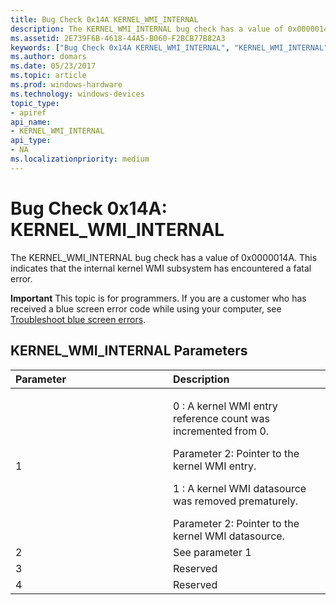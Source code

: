 ```yaml
---
title: Bug Check 0x14A KERNEL_WMI_INTERNAL
description: The KERNEL_WMI_INTERNAL bug check has a value of 0x0000014A. This indicates that the internal kernel WMI subsystem has encountered a fatal error.
ms.assetid: 2E739F6B-4618-44A5-B060-F2BCB77B82A3
keywords: ["Bug Check 0x14A KERNEL_WMI_INTERNAL", "KERNEL_WMI_INTERNAL"]
ms.author: domars
ms.date: 05/23/2017
ms.topic: article
ms.prod: windows-hardware
ms.technology: windows-devices
topic_type:
- apiref
api_name:
- KERNEL_WMI_INTERNAL
api_type:
- NA
ms.localizationpriority: medium
---
```


# Bug Check 0x14A: KERNEL\_WMI\_INTERNAL


The KERNEL\_WMI\_INTERNAL bug check has a value of 0x0000014A. This indicates that the internal kernel WMI subsystem has encountered a fatal error.

**Important** This topic is for programmers. If you are a customer who has received a blue screen error code while using your computer, see [Troubleshoot blue screen errors](http://windows.microsoft.com/windows-10/troubleshoot-blue-screen-errors).

## KERNEL\_WMI\_INTERNAL Parameters


<table>
<colgroup>
<col width="50%" />
<col width="50%" />
</colgroup>
<thead>
<tr class="header">
<th align="left">Parameter</th>
<th align="left">Description</th>
</tr>
</thead>
<tbody>
<tr class="odd">
<td align="left">1</td>
<td align="left"><p>0 : A kernel WMI entry reference count was incremented from 0.</p>
Parameter 2: Pointer to the kernel WMI entry.
<p>1 : A kernel WMI datasource was removed prematurely.</p>
Parameter 2: Pointer to the kernel WMI datasource.</td>
</tr>
<tr class="even">
<td align="left">2</td>
<td align="left">See parameter 1</td>
</tr>
<tr class="odd">
<td align="left">3</td>
<td align="left">Reserved</td>
</tr>
<tr class="even">
<td align="left">4</td>
<td align="left">Reserved</td>
</tr>
</tbody>
</table>

 

 

 




